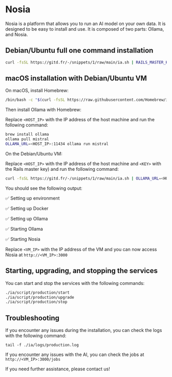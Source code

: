 # Nosia

Nosia is a platform that allows you to run an AI model on your own data.
It is designed to be easy to install and use.
It is composed of two parts: Ollama, and Nosia.

## Debian/Ubuntu full one command installation

```bash
curl -fsSL https://gitd.fr/-/snippets/1/raw/main/ia.sh | RAILS_MASTER_KEY=<KEY> sh
```

## macOS installation with Debian/Ubuntu VM

On macOS, install Homebrew:

```bash
/bin/bash -c "$(curl -fsSL https://raw.githubusercontent.com/Homebrew/install/HEAD/install.sh)"
```

Then install Ollama with Homebrew:

Replace `<HOST_IP>` with the IP address of the host machine and run the following command:

```bash
brew install ollama
ollama pull mistral
OLLAMA_URL=<HOST_IP>:11434 ollama run mistral
```

On the Debian/Ubuntu VM:

Replace `<HOST_IP>` with the IP address of the host machine and `<KEY>` with the Rails master key) and run the following command:

```bash
curl -fsSL https://gitd.fr/-/snippets/1/raw/main/ia.sh | OLLAMA_URL=<HOST_IP>:11434 RAILS_MASTER_KEY=<KEY> sh
```

You should see the following output:

✅ Setting up environment

✅ Setting up Docker

✅ Setting up Ollama

✅ Starting Ollama

✅ Starting Nosia

Replace `<VM_IP>` with the IP address of the VM and you can now access Nosia at `http://<VM_IP>:3000`

## Starting, upgrading, and stopping the services

You can start and stop the services with the following commands:

```bash
./ia/script/production/start
./ia/script/production/upgrade
./ia/script/production/stop
```

## Troubleshooting

If you encounter any issues during the installation, you can check the logs with the following command:

```
tail -f ./ia/logs/production.log
```

If you encounter any issues with the AI, you can check the jobs at `http://<VM_IP>:3000/jobs`

If you need further assistance, please contact us!

